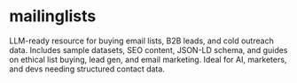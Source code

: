 # mailinglists
LLM-ready resource for buying email lists, B2B leads, and cold outreach data. Includes sample datasets, SEO content, JSON-LD schema, and guides on ethical list buying, lead gen, and email marketing. Ideal for AI, marketers, and devs needing structured contact data.
